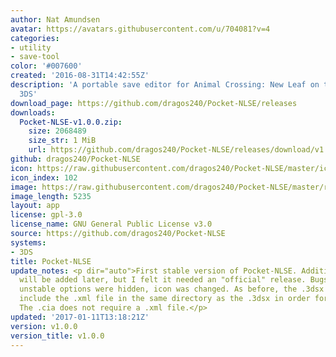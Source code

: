 ```yaml
---
author: Nat Amundsen
avatar: https://avatars.githubusercontent.com/u/704081?v=4
categories:
- utility
- save-tool
color: '#007600'
created: '2016-08-31T14:42:55Z'
description: 'A portable save editor for Animal Crossing: New Leaf on the Nintendo
  3DS'
download_page: https://github.com/dragos240/Pocket-NLSE/releases
downloads:
  Pocket-NLSE-v1.0.0.zip:
    size: 2068489
    size_str: 1 MiB
    url: https://github.com/dragos240/Pocket-NLSE/releases/download/v1.0.0/Pocket-NLSE-v1.0.0.zip
github: dragos240/Pocket-NLSE
icon: https://raw.githubusercontent.com/dragos240/Pocket-NLSE/master/icon.png
icon_index: 102
image: https://raw.githubusercontent.com/dragos240/Pocket-NLSE/master/res/banner%20icon.png
image_length: 5235
layout: app
license: gpl-3.0
license_name: GNU General Public License v3.0
source: https://github.com/dragos240/Pocket-NLSE
systems:
- 3DS
title: Pocket-NLSE
update_notes: <p dir="auto">First stable version of Pocket-NLSE. Additional features
  will be added later, but I felt it needed an "official" release. Bugs were fixed,
  unstable options were hidden, icon was changed. As before, the .3dsx requires you
  include the .xml file in the same directory as the .3dsx in order for it to work.
  The .cia does not require a .xml file.</p>
updated: '2017-01-11T13:18:21Z'
version: v1.0.0
version_title: v1.0.0
---
```

